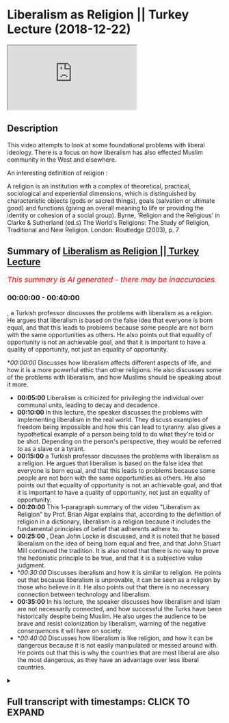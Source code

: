 # Liberalism as Religion || Turkey Lecture (2018-12-22)

<iframe loading='lazy' allow='autoplay' src='https://www.youtube.com/embed/K_5-JhJPTFY'></iframe>

## Description

This video attempts to look at some foundational problems with liberal ideology. There is a focus on how liberalism has also effected Muslim community in the West and elsewhere.

An interesting definition of religion : 

A religion is an institution with a complex of theoretical, practical, sociological and experiential 
dimensions, which is distinguished by characteristic objects (gods or sacred things), goals 
(salvation or ultimate good) and functions (giving an overall meaning to life or providing the 
identity or cohesion of a social group). 
Byrne, ‘Religion and the Religious’ in Clarke & Sutherland (ed.s) The World's Religions: The Study of Religion, Traditional and New Religion. London: Routledge (2003), p. 7

## Summary of [Liberalism as Religion || Turkey Lecture](https://www.youtube.com/watch?v=K_5-JhJPTFY)


*<span style="color:red; font-size:125%">This summary is AI generated - there may be inaccuracies</span>. [](/)*

### <a onclick="modifyYTiframeseektime('0')">00:00:00</a> - <a onclick="modifyYTiframeseektime('2400')">00:40:00</a>

, a Turkish professor discusses the problems with liberalism as a religion. He argues that liberalism is based on the false idea that everyone is born equal, and that this leads to problems because some people are not born with the same opportunities as others. He also points out that equality of opportunity is not an achievable goal, and that it is important to have a quality of opportunity, not just an equality of opportunity.

**<a onclick="modifyYTiframeseektime('0')">00:00:00</a>* Discusses how liberalism affects different aspects of life, and how it is a more powerful ethic than other religions. He also discusses some of the problems with liberalism, and how Muslims should be speaking about it more.
* **<a onclick="modifyYTiframeseektime('300')">00:05:00</a>** Liberalism is criticized for privileging the individual over communal units, leading to decay and decadence.
* **<a onclick="modifyYTiframeseektime('600')">00:10:00</a>** In this lecture, the speaker discusses the problems with implementing liberalism in the real world. They discuss examples of freedom being impossible and how this can lead to tyranny. also gives a hypothetical example of a person being told to do what they're told or be shot. Depending on the person's perspective, they would be referred to as a slave or a tyrant.
* **<a onclick="modifyYTiframeseektime('900')">00:15:00</a>**  a Turkish professor discusses the problems with liberalism as a religion. He argues that liberalism is based on the false idea that everyone is born equal, and that this leads to problems because some people are not born with the same opportunities as others. He also points out that equality of opportunity is not an achievable goal, and that it is important to have a quality of opportunity, not just an equality of opportunity.
* **<a onclick="modifyYTiframeseektime('1200')">00:20:00</a>** This 1-paragraph summary of the video "Liberalism as Religion" by Prof. Brian Algar explains that, according to the definition of religion in a dictionary, liberalism is a religion because it includes the fundamental principles of belief that adherents adhere to.
* **<a onclick="modifyYTiframeseektime('1500')">00:25:00</a>** , Dean John Locke is discussed, and it is noted that he based liberalism on the idea of being born equal and free, and that John Stuart Mill continued the tradition. It is also noted that there is no way to prove the hedonistic principle to be true, and that it is a subjective value judgment.
* **<a onclick="modifyYTiframeseektime('1800')">00:30:00</a>* Discusses iberalism and how it is similar to religion. He points out that because liberalism is unprovable, it can be seen as a religion by those who believe in it. He also points out that there is no necessary connection between technology and liberalism.
* **<a onclick="modifyYTiframeseektime('2100')">00:35:00</a>** In his lecture, the speaker discusses how liberalism and Islam are not necessarily connected, and how successful the Turks have been historically despite being Muslim. He also urges the audience to be brave and resist colonization by liberalism, warning of the negative consequences it will have on society.
* **<a onclick="modifyYTiframeseektime('2400')">00:40:00</a>* Discusses how liberalism is like religion, and how it can be dangerous because it is not easily manipulated or messed around with. He points out that this is why the countries that are most liberal are also the most dangerous, as they have an advantage over less liberal countries.

<details><summary><h2>Full transcript with timestamps: CLICK TO EXPAND</h2></summary>

<a onclick="modifyYTiframeseektime('0')">0:00:00</a> okay Sarah you're gone knocks Erica and  
<a onclick="modifyYTiframeseektime('4')">0:00:04</a> iron Fox my ass for Easter piston and  
<a onclick="modifyYTiframeseektime('8')">0:00:08</a> the piston of the facility was fighting  
<a onclick="modifyYTiframeseektime('14')">0:00:14</a> so I want to over you all here as our  
<a onclick="modifyYTiframeseektime('19')">0:00:19</a> first event of the year  
<a onclick="modifyYTiframeseektime('20')">0:00:20</a> as a newly forming student society and  
<a onclick="modifyYTiframeseektime('25')">0:00:25</a> as we all know liberalism  
<a onclick="modifyYTiframeseektime('29')">0:00:29</a> you know affects our big rifle up from  
<a onclick="modifyYTiframeseektime('32')">0:00:32</a> every point every aspect and the more  
<a onclick="modifyYTiframeseektime('35')">0:00:35</a> than just to use and family it max  
<a onclick="modifyYTiframeseektime('39')">0:00:39</a> it impacts your our life and like from  
<a onclick="modifyYTiframeseektime('45')">0:00:45</a> society to family to politics to work  
<a onclick="modifyYTiframeseektime('47')">0:00:47</a> ethics and first almost everything and  
<a onclick="modifyYTiframeseektime('51')">0:00:51</a> therefore we have our honored honorable  
<a onclick="modifyYTiframeseektime('57')">0:00:57</a> guests and conducted a talk about who  
<a onclick="modifyYTiframeseektime('60')">0:01:00</a> lives in here and to talk about how much  
<a onclick="modifyYTiframeseektime('67')">0:01:07</a> she's up a little bit info he's a  
<a onclick="modifyYTiframeseektime('70')">0:01:10</a> British debater and public speaker of  
<a onclick="modifyYTiframeseektime('73')">0:01:13</a> Egyptian descent who in caves and  
<a onclick="modifyYTiframeseektime('75')">0:01:15</a> discussions and politics on wide variety  
<a onclick="modifyYTiframeseektime('77')">0:01:17</a> of topics including religion politics  
<a onclick="modifyYTiframeseektime('80')">0:01:20</a> and society he completed a BA in  
<a onclick="modifyYTiframeseektime('83')">0:01:23</a> politics and MA in history from Queen  
<a onclick="modifyYTiframeseektime('86')">0:01:26</a> Mary University he has told and  
<a onclick="modifyYTiframeseektime('88')">0:01:28</a> instructed closest or nearby readings  
<a onclick="modifyYTiframeseektime('90')">0:01:30</a> and language in many contexts  
<a onclick="modifyYTiframeseektime('92')">0:01:32</a> he has numerous is as live in some  
<a onclick="modifyYTiframeseektime('94')">0:01:34</a> Islamic Sciences and has study in  
<a onclick="modifyYTiframeseektime('96')">0:01:36</a> multiple Islamic seminary including  
<a onclick="modifyYTiframeseektime('100')">0:01:40</a> Asian including Asia to the Institute  
<a onclick="modifyYTiframeseektime('102')">0:01:42</a> which employs a traditional for  
<a onclick="modifyYTiframeseektime('105')">0:01:45</a> attendance part of teaching the  
<a onclick="modifyYTiframeseektime('108')">0:01:48</a> sacrifices Mohammed is currently during  
<a onclick="modifyYTiframeseektime('112')">0:01:52</a> political stories research in some  
<a onclick="modifyYTiframeseektime('114')">0:01:54</a> cities across University of London so I  
<a onclick="modifyYTiframeseektime('118')">0:01:58</a> want to invite for further up to the  
<a onclick="modifyYTiframeseektime('121')">0:02:01</a> stage and on to the speech  
<a onclick="modifyYTiframeseektime('126')">0:02:06</a> so I wanna come what happens layer get  
<a onclick="modifyYTiframeseektime('130')">0:02:10</a> handle a lot of celebs will laugh on le  
<a onclick="modifyYTiframeseektime('133')">0:02:13</a> us I ve woman will air this topic of  
<a onclick="modifyYTiframeseektime('137')">0:02:17</a> liberalism is a very very important one  
<a onclick="modifyYTiframeseektime('139')">0:02:19</a> not least because liberalism is the  
<a onclick="modifyYTiframeseektime('143')">0:02:23</a> leading ethic of the Western world and  
<a onclick="modifyYTiframeseektime('146')">0:02:26</a> obviously the Western world which is the  
<a onclick="modifyYTiframeseektime('150')">0:02:30</a> Europeans and their extensions whose  
<a onclick="modifyYTiframeseektime('152')">0:02:32</a> America now are the hegemonic powers of  
<a onclick="modifyYTiframeseektime('155')">0:02:35</a> the world so to talk about liberalism is  
<a onclick="modifyYTiframeseektime('159')">0:02:39</a> to talk about a very important topic  
<a onclick="modifyYTiframeseektime('161')">0:02:41</a> which I believe in our circles as  
<a onclick="modifyYTiframeseektime('166')">0:02:46</a> Muslims is not spoken about as much as  
<a onclick="modifyYTiframeseektime('169')">0:02:49</a> it should be  
<a onclick="modifyYTiframeseektime('170')">0:02:50</a> there was a time where maybe in Islamic  
<a onclick="modifyYTiframeseektime('174')">0:02:54</a> circles we thought that the global  
<a onclick="modifyYTiframeseektime('176')">0:02:56</a> competitor to Islamic ethics was other  
<a onclick="modifyYTiframeseektime('181')">0:03:01</a> religions so we think for example of  
<a onclick="modifyYTiframeseektime('184')">0:03:04</a> Christianity we think for example of  
<a onclick="modifyYTiframeseektime('187')">0:03:07</a> potentially Hinduism and so on but  
<a onclick="modifyYTiframeseektime('191')">0:03:11</a> research suggests to us that liberalism  
<a onclick="modifyYTiframeseektime('194')">0:03:14</a> is more powerful in terms of demographic  
<a onclick="modifyYTiframeseektime('199')">0:03:19</a> effect than all of those religions and  
<a onclick="modifyYTiframeseektime('202')">0:03:22</a> could be said to be in many ways more  
<a onclick="modifyYTiframeseektime('206')">0:03:26</a> penetrating than even the Islamic ethic  
<a onclick="modifyYTiframeseektime('209')">0:03:29</a> ironically even in Muslim countries so  
<a onclick="modifyYTiframeseektime('212')">0:03:32</a> it's a very important topic to discuss  
<a onclick="modifyYTiframeseektime('215')">0:03:35</a> and I want to divide what I'm going to  
<a onclick="modifyYTiframeseektime('217')">0:03:37</a> talk about today into three different  
<a onclick="modifyYTiframeseektime('218')">0:03:38</a> subsections I don't want to spend too  
<a onclick="modifyYTiframeseektime('221')">0:03:41</a> much time here talking I want to spend a  
<a onclick="modifyYTiframeseektime('223')">0:03:43</a> little bit more time interacting so we  
<a onclick="modifyYTiframeseektime('225')">0:03:45</a> can have a question answer session we  
<a onclick="modifyYTiframeseektime('226')">0:03:46</a> have an all-star cast from London and  
<a onclick="modifyYTiframeseektime('229')">0:03:49</a> Charlotte so it's not just gonna be me  
<a onclick="modifyYTiframeseektime('230')">0:03:50</a> taking the questions it's gonna be me  
<a onclick="modifyYTiframeseektime('233')">0:03:53</a> brother zakir husain brother Hashim I'm  
<a onclick="modifyYTiframeseektime('236')">0:03:56</a> brother Mansour who you guys might be  
<a onclick="modifyYTiframeseektime('238')">0:03:58</a> familiar with all of which have their  
<a onclick="modifyYTiframeseektime('241')">0:04:01</a> kind of subject-specific specialism and  
<a onclick="modifyYTiframeseektime('243')">0:04:03</a> have engaged in numerous debates in and  
<a onclick="modifyYTiframeseektime('246')">0:04:06</a> of themselves so that's something  
<a onclick="modifyYTiframeseektime('248')">0:04:08</a> insha'Allah we can look forward to so  
<a onclick="modifyYTiframeseektime('250')">0:04:10</a> I'm gonna divide this discussion to  
<a onclick="modifyYTiframeseektime('252')">0:04:12</a> three different parts just for brevity  
<a onclick="modifyYTiframeseektime('254')">0:04:14</a> and conciseness the first thing I'm  
<a onclick="modifyYTiframeseektime('257')">0:04:17</a> going to talk about is the discussion  
<a onclick="modifyYTiframeseektime('261')">0:04:21</a> surrounding liberalism in academia the  
<a onclick="modifyYTiframeseektime('264')">0:04:24</a> discussion surrounding liberalism in  
<a onclick="modifyYTiframeseektime('266')">0:04:26</a> academia and in this we're talking about  
<a onclick="modifyYTiframeseektime('269')">0:04:29</a> we're going to be talking about some of  
<a onclick="modifyYTiframeseektime('271')">0:04:31</a> the common critiques of liberalism by  
<a onclick="modifyYTiframeseektime('275')">0:04:35</a> you know academics in the Western world  
<a onclick="modifyYTiframeseektime('278')">0:04:38</a> for example the second thing we're gonna  
<a onclick="modifyYTiframeseektime('280')">0:04:40</a> talk about are the problems with  
<a onclick="modifyYTiframeseektime('283')">0:04:43</a> liberalism even as identified by  
<a onclick="modifyYTiframeseektime('285')">0:04:45</a> liberals themselves some of the issues  
<a onclick="modifyYTiframeseektime('289')">0:04:49</a> when you put liberalism and practical  
<a onclick="modifyYTiframeseektime('291')">0:04:51</a> implementation what are some of the  
<a onclick="modifyYTiframeseektime('293')">0:04:53</a> issues with liberalism and number three  
<a onclick="modifyYTiframeseektime('296')">0:04:56</a> we're going to be talking about the but  
<a onclick="modifyYTiframeseektime('299')">0:04:59</a> it's a big word here I'm going to try  
<a onclick="modifyYTiframeseektime('301')">0:05:01</a> and simplify it when we get to it but  
<a onclick="modifyYTiframeseektime('302')">0:05:02</a> the epistemological problem of him of  
<a onclick="modifyYTiframeseektime('304')">0:05:04</a> liberalism meaning how do we get to know  
<a onclick="modifyYTiframeseektime('307')">0:05:07</a> if the liberalism is true can we prove  
<a onclick="modifyYTiframeseektime('309')">0:05:09</a> it's true and so on and I've done an  
<a onclick="modifyYTiframeseektime('311')">0:05:11</a> essay on this you can check on salamba  
<a onclick="modifyYTiframeseektime('313')">0:05:13</a> aldo UK on a publication section this  
<a onclick="modifyYTiframeseektime('315')">0:05:15</a> was what I focused on in the essay the  
<a onclick="modifyYTiframeseektime('319')">0:05:19</a> epistemological problem of liberalism so  
<a onclick="modifyYTiframeseektime('322')">0:05:22</a> these are the three things that  
<a onclick="modifyYTiframeseektime('323')">0:05:23</a> obviously will link this to Islamic  
<a onclick="modifyYTiframeseektime('324')">0:05:24</a> society and so on so just to get started  
<a onclick="modifyYTiframeseektime('327')">0:05:27</a> with this in terms of liberalism in  
<a onclick="modifyYTiframeseektime('331')">0:05:31</a> terms of the academic discussions that  
<a onclick="modifyYTiframeseektime('334')">0:05:34</a> are had by academics you could say there  
<a onclick="modifyYTiframeseektime('338')">0:05:38</a> have been many different kinds of  
<a onclick="modifyYTiframeseektime('339')">0:05:39</a> critiques levied against liberals by  
<a onclick="modifyYTiframeseektime('342')">0:05:42</a> different Western scholars for example  
<a onclick="modifyYTiframeseektime('347')">0:05:47</a> very famous is the Marxist critique of  
<a onclick="modifyYTiframeseektime('350')">0:05:50</a> economic liberalism the Marxist critique  
<a onclick="modifyYTiframeseektime('353')">0:05:53</a> of economic liberalism and liberalism  
<a onclick="modifyYTiframeseektime('356')">0:05:56</a> itself should not be seen as one  
<a onclick="modifyYTiframeseektime('357')">0:05:57</a> monolithic thing it's divided into  
<a onclick="modifyYTiframeseektime('359')">0:05:59</a> social you know some people to make  
<a onclick="modifyYTiframeseektime('362')">0:06:02</a> things simple divided into social  
<a onclick="modifyYTiframeseektime('364')">0:06:04</a> economic and political yeah so we have  
<a onclick="modifyYTiframeseektime('367')">0:06:07</a> Marxist critiques utilitarian critiques  
<a onclick="modifyYTiframeseektime('369')">0:06:09</a> I mean even Jeremy Bentham himself  
<a onclick="modifyYTiframeseektime('371')">0:06:11</a> attacked what would be then referred to  
<a onclick="modifyYTiframeseektime('374')">0:06:14</a> as liberalism but what's become quite  
<a onclick="modifyYTiframeseektime('377')">0:06:17</a> popular nowadays is something called the  
<a onclick="modifyYTiframeseektime('379')">0:06:19</a> communitarian critique of liberalism  
<a onclick="modifyYTiframeseektime('383')">0:06:23</a> communitarian now who are the  
<a onclick="modifyYTiframeseektime('384')">0:06:24</a> communitarians the communitarians are  
<a onclick="modifyYTiframeseektime('387')">0:06:27</a> basically a group of scholars like  
<a onclick="modifyYTiframeseektime('389')">0:06:29</a> Charles Taylor and Michael Sandel who  
<a onclick="modifyYTiframeseektime('393')">0:06:33</a> who say that liberalism is problematic  
<a onclick="modifyYTiframeseektime('395')">0:06:35</a> because it references the individual in  
<a onclick="modifyYTiframeseektime('399')">0:06:39</a> abstract ation in other words human  
<a onclick="modifyYTiframeseektime('402')">0:06:42</a> beings are not individualistic by  
<a onclick="modifyYTiframeseektime('405')">0:06:45</a> psychological and social necessity there  
<a onclick="modifyYTiframeseektime('408')">0:06:48</a> are more communal creatures hence the  
<a onclick="modifyYTiframeseektime('411')">0:06:51</a> name communitarian so they say that why  
<a onclick="modifyYTiframeseektime('413')">0:06:53</a> do we give they ask the question why do  
<a onclick="modifyYTiframeseektime('415')">0:06:55</a> we give primacy why do we prioritize the  
<a onclick="modifyYTiframeseektime('418')">0:06:58</a> individual over and above for instance  
<a onclick="modifyYTiframeseektime('423')">0:07:03</a> familial or communal units why is it  
<a onclick="modifyYTiframeseektime('427')">0:07:07</a> that the individual they ask yes is  
<a onclick="modifyYTiframeseektime('430')">0:07:10</a> prioritized through human rights because  
<a onclick="modifyYTiframeseektime('433')">0:07:13</a> if you look at for example view and  
<a onclick="modifyYTiframeseektime('434')">0:07:14</a> Human Rights of the 30 articles of the  
<a onclick="modifyYTiframeseektime('436')">0:07:16</a> UN Human Rights you'll find that most of  
<a onclick="modifyYTiframeseektime('439')">0:07:19</a> them if not all of them are centered  
<a onclick="modifyYTiframeseektime('441')">0:07:21</a> around individual human rights you don't  
<a onclick="modifyYTiframeseektime('444')">0:07:24</a> really find as much emphasis if any  
<a onclick="modifyYTiframeseektime('447')">0:07:27</a> emphasis at all on communal or fam  
<a onclick="modifyYTiframeseektime('450')">0:07:30</a> familial rights you don't find that so  
<a onclick="modifyYTiframeseektime('453')">0:07:33</a> the the communitarians would argue this  
<a onclick="modifyYTiframeseektime('455')">0:07:35</a> is problem this is problematic because  
<a onclick="modifyYTiframeseektime('457')">0:07:37</a> why is it that you've been given why is  
<a onclick="modifyYTiframeseektime('461')">0:07:41</a> it that you have this false  
<a onclick="modifyYTiframeseektime('462')">0:07:42</a> presupposition that we are autonomous  
<a onclick="modifyYTiframeseektime('466')">0:07:46</a> and independent when in fact the truth  
<a onclick="modifyYTiframeseektime('468')">0:07:48</a> is were not autonomous and we're totally  
<a onclick="modifyYTiframeseektime('471')">0:07:51</a> interdependent we are dependent  
<a onclick="modifyYTiframeseektime('473')">0:07:53</a> therefore and so this is the the  
<a onclick="modifyYTiframeseektime('477')">0:07:57</a> argument and say that as a result of  
<a onclick="modifyYTiframeseektime('478')">0:07:58</a> that this causes bald decadence and  
<a onclick="modifyYTiframeseektime('480')">0:08:00</a> decay because when you prioritize the  
<a onclick="modifyYTiframeseektime('485')">0:08:05</a> individual over and above the family  
<a onclick="modifyYTiframeseektime('487')">0:08:07</a> units and the communal units then what  
<a onclick="modifyYTiframeseektime('489')">0:08:09</a> you have is you have the individuals  
<a onclick="modifyYTiframeseektime('493')">0:08:13</a> atomized this is the word they use  
<a onclick="modifyYTiframeseektime('495')">0:08:15</a> atomized in society almost as if to say  
<a onclick="modifyYTiframeseektime('498')">0:08:18</a> that there is no common linkage between  
<a onclick="modifyYTiframeseektime('500')">0:08:20</a> those individuals now live the  
<a onclick="modifyYTiframeseektime('503')">0:08:23</a> individual individual ists the Liberals  
<a onclick="modifyYTiframeseektime('505')">0:08:25</a> they come back and they say but this is  
<a onclick="modifyYTiframeseektime('507')">0:08:27</a> not necessarily the case you can still  
<a onclick="modifyYTiframeseektime('509')">0:08:29</a> give preference to the individual whilst  
<a onclick="modifyYTiframeseektime('512')">0:08:32</a> at the same time you know considering  
<a onclick="modifyYTiframeseektime('515')">0:08:35</a> communal linkages etc but the case  
<a onclick="modifyYTiframeseektime('519')">0:08:39</a> stands for the communitarian  
<a onclick="modifyYTiframeseektime('521')">0:08:41</a> they say look look at society they look  
<a onclick="modifyYTiframeseektime('524')">0:08:44</a> at sociological statistics say  
<a onclick="modifyYTiframeseektime('527')">0:08:47</a> for instance the amount of people the  
<a onclick="modifyYTiframeseektime('529')">0:08:49</a> amount of rape that's going on the  
<a onclick="modifyYTiframeseektime('530')">0:08:50</a> amount of murder that's going on the  
<a onclick="modifyYTiframeseektime('531')">0:08:51</a> amount of XY is that all of those say  
<a onclick="modifyYTiframeseektime('533')">0:08:53</a> the destruction of the family unit and  
<a onclick="modifyYTiframeseektime('535')">0:08:55</a> so on you know and they look at these  
<a onclick="modifyYTiframeseektime('537')">0:08:57</a> indicators as indicative of the  
<a onclick="modifyYTiframeseektime('540')">0:09:00</a> individualistic effect if you like this  
<a onclick="modifyYTiframeseektime('543')">0:09:03</a> is the problem of liberalism they would  
<a onclick="modifyYTiframeseektime('544')">0:09:04</a> say and there's there's an additional  
<a onclick="modifyYTiframeseektime('547')">0:09:07</a> interesting criticism which is that I  
<a onclick="modifyYTiframeseektime('552')">0:09:12</a> think this was made by Michael Sandel  
<a onclick="modifyYTiframeseektime('554')">0:09:14</a> where he said that look liberalism  
<a onclick="modifyYTiframeseektime('557')">0:09:17</a> claims to be neutral it claims to be  
<a onclick="modifyYTiframeseektime('560')">0:09:20</a> neutral so in other words by nature it  
<a onclick="modifyYTiframeseektime('563')">0:09:23</a> doesn't try to favor any of any  
<a onclick="modifyYTiframeseektime('566')">0:09:26</a> particular religious or moral ethic it  
<a onclick="modifyYTiframeseektime('568')">0:09:28</a> doesn't do that but by given individuals  
<a onclick="modifyYTiframeseektime('571')">0:09:31</a> rights and defining what those rights  
<a onclick="modifyYTiframeseektime('574')">0:09:34</a> are you've introduced an ethic here  
<a onclick="modifyYTiframeseektime('577')">0:09:37</a> which is biased by definition so you  
<a onclick="modifyYTiframeseektime('580')">0:09:40</a> can't maintain a neutral thesis and at  
<a onclick="modifyYTiframeseektime('583')">0:09:43</a> the same time say well individuals  
<a onclick="modifyYTiframeseektime('586')">0:09:46</a> should be given preference because this  
<a onclick="modifyYTiframeseektime('587')">0:09:47</a> would be a contradiction and this is a  
<a onclick="modifyYTiframeseektime('589')">0:09:49</a> very good argument it's a very strong  
<a onclick="modifyYTiframeseektime('591')">0:09:51</a> argument because how could it be the  
<a onclick="modifyYTiframeseektime('593')">0:09:53</a> case that liberalism is on one hand  
<a onclick="modifyYTiframeseektime('597')">0:09:57</a> neutral objective meaning it's looking  
<a onclick="modifyYTiframeseektime('601')">0:10:01</a> at all things equally to use libertarian  
<a onclick="modifyYTiframeseektime('605')">0:10:05</a> jargon but at the same time it's giving  
<a onclick="modifyYTiframeseektime('609')">0:10:09</a> more preference to individual rights  
<a onclick="modifyYTiframeseektime('611')">0:10:11</a> over and above familial and communal  
<a onclick="modifyYTiframeseektime('612')">0:10:12</a> rights this is not a neutral objective  
<a onclick="modifyYTiframeseektime('615')">0:10:15</a> stance and so someone like Michael  
<a onclick="modifyYTiframeseektime('617')">0:10:17</a> Sandel will say there should be a  
<a onclick="modifyYTiframeseektime('621')">0:10:21</a> process of arbitration whereby all of  
<a onclick="modifyYTiframeseektime('625')">0:10:25</a> the ideas even if they are moral ideas  
<a onclick="modifyYTiframeseektime('627')">0:10:27</a> or if they're religious ideas are put on  
<a onclick="modifyYTiframeseektime('630')">0:10:30</a> the table and there is a democratization  
<a onclick="modifyYTiframeseektime('632')">0:10:32</a> of ideas in this sense and then a  
<a onclick="modifyYTiframeseektime('635')">0:10:35</a> process of arbitration where we choose  
<a onclick="modifyYTiframeseektime('638')">0:10:38</a> which ones we think are the right ones  
<a onclick="modifyYTiframeseektime('641')">0:10:41</a> or the correct ones and so on because  
<a onclick="modifyYTiframeseektime('642')">0:10:42</a> the neutral thesis cannot be maintained  
<a onclick="modifyYTiframeseektime('645')">0:10:45</a> so if the mutual caesars cannot be  
<a onclick="modifyYTiframeseektime('647')">0:10:47</a> maintained you might as well put  
<a onclick="modifyYTiframeseektime('649')">0:10:49</a> everything on the table and let people  
<a onclick="modifyYTiframeseektime('651')">0:10:51</a> decide and this is a very strong  
<a onclick="modifyYTiframeseektime('654')">0:10:54</a> argument but of course this is where you  
<a onclick="modifyYTiframeseektime('656')">0:10:56</a> find tensions between secularism lip  
<a onclick="modifyYTiframeseektime('659')">0:10:59</a> and democracy because we always think  
<a onclick="modifyYTiframeseektime('663')">0:11:03</a> that liberal democracies liberalism and  
<a onclick="modifyYTiframeseektime('667')">0:11:07</a> democracy work hand-in-hand like a hand  
<a onclick="modifyYTiframeseektime('669')">0:11:09</a> in a glove but there are tensions  
<a onclick="modifyYTiframeseektime('671')">0:11:11</a> between liberalism and democracy and  
<a onclick="modifyYTiframeseektime('674')">0:11:14</a> secularism and this is one of them you  
<a onclick="modifyYTiframeseektime('676')">0:11:16</a> can have in liberal democracies as  
<a onclick="modifyYTiframeseektime('678')">0:11:18</a> possible and you can have Democratic  
<a onclick="modifyYTiframeseektime('679')">0:11:19</a> tyrannies that's also possible so it's  
<a onclick="modifyYTiframeseektime('682')">0:11:22</a> not necessarily the case that just  
<a onclick="modifyYTiframeseektime('684')">0:11:24</a> because you have liberalism that you  
<a onclick="modifyYTiframeseektime('686')">0:11:26</a> should have democracy and secularism as  
<a onclick="modifyYTiframeseektime('688')">0:11:28</a> always following suit like a shadow of  
<a onclick="modifyYTiframeseektime('689')">0:11:29</a> the intellectual ideology no it doesn't  
<a onclick="modifyYTiframeseektime('692')">0:11:32</a> work like that and so therefore we see  
<a onclick="modifyYTiframeseektime('696')">0:11:36</a> here some tensions because secularism is  
<a onclick="modifyYTiframeseektime('701')">0:11:41</a> the you're divorcing the state and  
<a onclick="modifyYTiframeseektime('704')">0:11:44</a> religion and the church but according to  
<a onclick="modifyYTiframeseektime('707')">0:11:47</a> these kinds of communitarian theses you  
<a onclick="modifyYTiframeseektime('710')">0:11:50</a> shouldn't divorce them because by  
<a onclick="modifyYTiframeseektime('712')">0:11:52</a> divorcing them  
<a onclick="modifyYTiframeseektime('713')">0:11:53</a> you're not giving that human being in  
<a onclick="modifyYTiframeseektime('716')">0:11:56</a> society an ability to express their  
<a onclick="modifyYTiframeseektime('720')">0:12:00</a> identity in the most democratic or  
<a onclick="modifyYTiframeseektime('722')">0:12:02</a> liberal way possible you can't tell  
<a onclick="modifyYTiframeseektime('724')">0:12:04</a> someone look be yourself do whatever you  
<a onclick="modifyYTiframeseektime('726')">0:12:06</a> want to do and then they tell you look  
<a onclick="modifyYTiframeseektime('728')">0:12:08</a> I'm a Muslim I'm a Christian I'm a Jew  
<a onclick="modifyYTiframeseektime('730')">0:12:10</a> and so on and you say but hold on all of  
<a onclick="modifyYTiframeseektime('732')">0:12:12</a> that stuff we don't want to hear about  
<a onclick="modifyYTiframeseektime('733')">0:12:13</a> it but that's that is what defines the  
<a onclick="modifyYTiframeseektime('735')">0:12:15</a> individual so communitarian would say  
<a onclick="modifyYTiframeseektime('737')">0:12:17</a> this is a contradiction you can't tell  
<a onclick="modifyYTiframeseektime('740')">0:12:20</a> me to express myself but then when I  
<a onclick="modifyYTiframeseektime('742')">0:12:22</a> come to do so through religious  
<a onclick="modifyYTiframeseektime('744')">0:12:24</a> terminologies for example or phraseology  
<a onclick="modifyYTiframeseektime('746')">0:12:26</a> you tell me to be quiet  
<a onclick="modifyYTiframeseektime('748')">0:12:28</a> and this is why secularism is  
<a onclick="modifyYTiframeseektime('751')">0:12:31</a> problematic from a liberal perspective  
<a onclick="modifyYTiframeseektime('753')">0:12:33</a> and that's never thought about we always  
<a onclick="modifyYTiframeseektime('756')">0:12:36</a> saw a wise secular and secularism  
<a onclick="modifyYTiframeseektime('757')">0:12:37</a> problematic then we go into religious  
<a onclick="modifyYTiframeseektime('759')">0:12:39</a> jargon oh because it goes against God's  
<a onclick="modifyYTiframeseektime('761')">0:12:41</a> law and whatnot we don't even need to go  
<a onclick="modifyYTiframeseektime('762')">0:12:42</a> there we can we can show you how  
<a onclick="modifyYTiframeseektime('765')">0:12:45</a> secularism is problematic from a liberal  
<a onclick="modifyYTiframeseektime('768')">0:12:48</a> perspective when was the last time you  
<a onclick="modifyYTiframeseektime('770')">0:12:50</a> heard that ever being said by someone  
<a onclick="modifyYTiframeseektime('771')">0:12:51</a> right or liberalism is problematic from  
<a onclick="modifyYTiframeseektime('774')">0:12:54</a> a democratic perspective and so on these  
<a onclick="modifyYTiframeseektime('778')">0:12:58</a> tensions exist so with this I'm going to  
<a onclick="modifyYTiframeseektime('782')">0:13:02</a> move on swiftly to the next part of this  
<a onclick="modifyYTiframeseektime('786')">0:13:06</a> discussion which i think is an easy way  
<a onclick="modifyYTiframeseektime('788')">0:13:08</a> to segue now because we talked about  
<a onclick="modifyYTiframeseektime('790')">0:13:10</a> what are the problems in implementing  
<a onclick="modifyYTiframeseektime('794')">0:13:14</a> with liberalism and I've already kind of  
<a onclick="modifyYTiframeseektime('797')">0:13:17</a> touched upon this is that you have these  
<a onclick="modifyYTiframeseektime('800')">0:13:20</a> superfluous notions these abstracted  
<a onclick="modifyYTiframeseektime('803')">0:13:23</a> notions that only makes sense in the  
<a onclick="modifyYTiframeseektime('806')">0:13:26</a> theoretical world and one once you put  
<a onclick="modifyYTiframeseektime('808')">0:13:28</a> them in the real world they don't really  
<a onclick="modifyYTiframeseektime('810')">0:13:30</a> mean much I'll give you a couple of  
<a onclick="modifyYTiframeseektime('811')">0:13:31</a> examples one of them is freedom  
<a onclick="modifyYTiframeseektime('815')">0:13:35</a> obviously a liberal believes in freedom  
<a onclick="modifyYTiframeseektime('817')">0:13:37</a> yes so what is liberalism say look is  
<a onclick="modifyYTiframeseektime('819')">0:13:39</a> freedom to do whatever I want to do if  
<a onclick="modifyYTiframeseektime('821')">0:13:41</a> you go on the dictionary the Oxford  
<a onclick="modifyYTiframeseektime('823')">0:13:43</a> Dictionary say go define freedom the  
<a onclick="modifyYTiframeseektime('826')">0:13:46</a> ability to do whatever you want to do  
<a onclick="modifyYTiframeseektime('828')">0:13:48</a> the ability to do whatever you want to  
<a onclick="modifyYTiframeseektime('831')">0:13:51</a> do  
<a onclick="modifyYTiframeseektime('831')">0:13:51</a> that's impossible for any human being  
<a onclick="modifyYTiframeseektime('834')">0:13:54</a> it's a utopian concept that has no  
<a onclick="modifyYTiframeseektime('838')">0:13:58</a> bearing on the real world how can you do  
<a onclick="modifyYTiframeseektime('840')">0:14:00</a> ever you want to do you're always going  
<a onclick="modifyYTiframeseektime('842')">0:14:02</a> to be curtailed by some kind of  
<a onclick="modifyYTiframeseektime('844')">0:14:04</a> environment or otherwise extraneous  
<a onclick="modifyYTiframeseektime('846')">0:14:06</a> variable yes if you go to the whatever  
<a onclick="modifyYTiframeseektime('850')">0:14:10</a> example you want to give them and  
<a onclick="modifyYTiframeseektime('852')">0:14:12</a> everything you're cut you can't do ever  
<a onclick="modifyYTiframeseektime('853')">0:14:13</a> you want to do simple as that okay you  
<a onclick="modifyYTiframeseektime('856')">0:14:16</a> cannot do whatever you want to do that's  
<a onclick="modifyYTiframeseektime('858')">0:14:18</a> a false notion so some define it like  
<a onclick="modifyYTiframeseektime('862')">0:14:22</a> Nozick and others like some liberal  
<a onclick="modifyYTiframeseektime('864')">0:14:24</a> thinkers as freedom from coercion so no  
<a onclick="modifyYTiframeseektime('869')">0:14:29</a> one is stopping you to do certain things  
<a onclick="modifyYTiframeseektime('872')">0:14:32</a> yes  
<a onclick="modifyYTiframeseektime('873')">0:14:33</a> and obviously this links to ideas of  
<a onclick="modifyYTiframeseektime('875')">0:14:35</a> tyranny and obviously all those things  
<a onclick="modifyYTiframeseektime('877')">0:14:37</a> let me give you a full experiment to  
<a onclick="modifyYTiframeseektime('880')">0:14:40</a> show you the problematic nature of this  
<a onclick="modifyYTiframeseektime('882')">0:14:42</a> kind of conception let me give you two  
<a onclick="modifyYTiframeseektime('885')">0:14:45</a> case studies you have case study one  
<a onclick="modifyYTiframeseektime('887')">0:14:47</a> somebody is there and you say listen  
<a onclick="modifyYTiframeseektime('893')">0:14:53</a> you're gonna do what I want or I'm gonna  
<a onclick="modifyYTiframeseektime('897')">0:14:57</a> shoot you I'm gonna kill you yes  
<a onclick="modifyYTiframeseektime('899')">0:14:59</a> what would you refer to that person as a  
<a onclick="modifyYTiframeseektime('901')">0:15:01</a> slave yes because they do what they want  
<a onclick="modifyYTiframeseektime('904')">0:15:04</a> this is this is exactly how you make a  
<a onclick="modifyYTiframeseektime('907')">0:15:07</a> slave a slave right if he doesn't do  
<a onclick="modifyYTiframeseektime('910')">0:15:10</a> what you want he's there consequences  
<a onclick="modifyYTiframeseektime('911')">0:15:11</a> death for example okay so it's that  
<a onclick="modifyYTiframeseektime('916')">0:15:16</a> person coerced yes because you're you're  
<a onclick="modifyYTiframeseektime('920')">0:15:20</a> telling them do this or else this you're  
<a onclick="modifyYTiframeseektime('922')">0:15:22</a> blackmailing them yes what if I say  
<a onclick="modifyYTiframeseektime('925')">0:15:25</a> you live in a very impoverished country  
<a onclick="modifyYTiframeseektime('928')">0:15:28</a> and you have someone who's totally  
<a onclick="modifyYTiframeseektime('930')">0:15:30</a> disenfranchised and the only option they  
<a onclick="modifyYTiframeseektime('934')">0:15:34</a> have is to work that's the only option  
<a onclick="modifyYTiframeseektime('937')">0:15:37</a> otherwise they're gonna die you know the  
<a onclick="modifyYTiframeseektime('940')">0:15:40</a> only option they have is to work  
<a onclick="modifyYTiframeseektime('942')">0:15:42</a> otherwise you got a transnational  
<a onclick="modifyYTiframeseektime('943')">0:15:43</a> company comes in and says do do this  
<a onclick="modifyYTiframeseektime('947')">0:15:47</a> make this jumper you're gonna work 12  
<a onclick="modifyYTiframeseektime('950')">0:15:50</a> hours 18 hours if not we're gonna fire  
<a onclick="modifyYTiframeseektime('952')">0:15:52</a> you yeah you're finished so what's  
<a onclick="modifyYTiframeseektime('956')">0:15:56</a> really the difference there's a lack of  
<a onclick="modifyYTiframeseektime('958')">0:15:58</a> options on both of those in both of  
<a onclick="modifyYTiframeseektime('961')">0:16:01</a> those examples you could argue well the  
<a onclick="modifyYTiframeseektime('963')">0:16:03</a> second person has some degree of  
<a onclick="modifyYTiframeseektime('964')">0:16:04</a> autonomy here but what what is that  
<a onclick="modifyYTiframeseektime('966')">0:16:06</a> degree of all time you know in both  
<a onclick="modifyYTiframeseektime('968')">0:16:08</a> cases the person doesn't do what you  
<a onclick="modifyYTiframeseektime('970')">0:16:10</a> want to do they're gonna die so the  
<a onclick="modifyYTiframeseektime('972')">0:16:12</a> economic conditions led one person yes  
<a onclick="modifyYTiframeseektime('976')">0:16:16</a> to be forced or coerced in effect into a  
<a onclick="modifyYTiframeseektime('980')">0:16:20</a> certain reality we're in in the first  
<a onclick="modifyYTiframeseektime('983')">0:16:23</a> example obviously the the violent  
<a onclick="modifyYTiframeseektime('987')">0:16:27</a> ramifications led them to do what they  
<a onclick="modifyYTiframeseektime('989')">0:16:29</a> want to do so what is freedom then we  
<a onclick="modifyYTiframeseektime('991')">0:16:31</a> really have to reassess if you ask a  
<a onclick="modifyYTiframeseektime('993')">0:16:33</a> liberal what is freedom they won't give  
<a onclick="modifyYTiframeseektime('995')">0:16:35</a> you a comprehensive answer what is the  
<a onclick="modifyYTiframeseektime('996')">0:16:36</a> freedom you're fighting for what is the  
<a onclick="modifyYTiframeseektime('999')">0:16:39</a> freedom you're dying for they won't give  
<a onclick="modifyYTiframeseektime('1000')">0:16:40</a> you a comprehensive answer they can't  
<a onclick="modifyYTiframeseektime('1003')">0:16:43</a> give you a comprehensive answer because  
<a onclick="modifyYTiframeseektime('1004')">0:16:44</a> as soon as you put this idea of freedom  
<a onclick="modifyYTiframeseektime('1007')">0:16:47</a> into the real world although all of  
<a onclick="modifyYTiframeseektime('1009')">0:16:49</a> those questions come into play we're not  
<a onclick="modifyYTiframeseektime('1011')">0:16:51</a> free simple as that  
<a onclick="modifyYTiframeseektime('1012')">0:16:52</a> like Rousseau said man is born free but  
<a onclick="modifyYTiframeseektime('1014')">0:16:54</a> everywhere in Chains there is no exact  
<a onclick="modifyYTiframeseektime('1017')">0:16:57</a> freedom here there is only some freedoms  
<a onclick="modifyYTiframeseektime('1021')">0:17:01</a> and that's all there will ever be right  
<a onclick="modifyYTiframeseektime('1025')">0:17:05</a> another problematic notion is equality  
<a onclick="modifyYTiframeseektime('1028')">0:17:08</a> say we were born free we are born equal  
<a onclick="modifyYTiframeseektime('1033')">0:17:13</a> what you mean were born equal seriously  
<a onclick="modifyYTiframeseektime('1036')">0:17:16</a> this is it's problematic on every level  
<a onclick="modifyYTiframeseektime('1040')">0:17:20</a> we're definitely not born equal 100% not  
<a onclick="modifyYTiframeseektime('1044')">0:17:24</a> born equal by every psychological and  
<a onclick="modifyYTiframeseektime('1046')">0:17:26</a> scientific standard that's the one thing  
<a onclick="modifyYTiframeseektime('1048')">0:17:28</a> we can guarantee that we're not born  
<a onclick="modifyYTiframeseektime('1050')">0:17:30</a> equal anything else you can guarantee  
<a onclick="modifyYTiframeseektime('1051')">0:17:31</a> but we're not born equal unless you have  
<a onclick="modifyYTiframeseektime('1054')">0:17:34</a> twins that's maybe one case study where  
<a onclick="modifyYTiframeseektime('1057')">0:17:37</a> okay there's some son  
<a onclick="modifyYTiframeseektime('1059')">0:17:39</a> to be said about that but in most cases  
<a onclick="modifyYTiframeseektime('1061')">0:17:41</a> were born completely unequal  
<a onclick="modifyYTiframeseektime('1064')">0:17:44</a> psychologically physiologically  
<a onclick="modifyYTiframeseektime('1066')">0:17:46</a> biologically emotionally totally unequal  
<a onclick="modifyYTiframeseektime('1069')">0:17:49</a> we live in different parts of the world  
<a onclick="modifyYTiframeseektime('1071')">0:17:51</a> come from different families with  
<a onclick="modifyYTiframeseektime('1074')">0:17:54</a> different economic provisions some are  
<a onclick="modifyYTiframeseektime('1077')">0:17:57</a> born with diseases some others are not  
<a onclick="modifyYTiframeseektime('1079')">0:17:59</a> born with diseases some are born like  
<a onclick="modifyYTiframeseektime('1081')">0:18:01</a> this and some are even John Locke  
<a onclick="modifyYTiframeseektime('1083')">0:18:03</a> admitted this himself and his true  
<a onclick="modifyYTiframeseektime('1085')">0:18:05</a> treatises of government that he wrote  
<a onclick="modifyYTiframeseektime('1088')">0:18:08</a> one of the first books to kind of talk  
<a onclick="modifyYTiframeseektime('1091')">0:18:11</a> about the liberal position so what do we  
<a onclick="modifyYTiframeseektime('1094')">0:18:14</a> actually mean we were born equal  
<a onclick="modifyYTiframeseektime('1095')">0:18:15</a> it's just what do we mean by that how  
<a onclick="modifyYTiframeseektime('1099')">0:18:19</a> are we born equal so they've realized  
<a onclick="modifyYTiframeseektime('1101')">0:18:21</a> the problem with this it's a problematic  
<a onclick="modifyYTiframeseektime('1103')">0:18:23</a> notion what do we mean by equality so  
<a onclick="modifyYTiframeseektime('1107')">0:18:27</a> they've had to refine it and say look  
<a onclick="modifyYTiframeseektime('1108')">0:18:28</a> there's a difference between equality of  
<a onclick="modifyYTiframeseektime('1110')">0:18:30</a> opportunity and equality of outcome yes  
<a onclick="modifyYTiframeseektime('1114')">0:18:34</a> and what we're trying to do is secure an  
<a onclick="modifyYTiframeseektime('1117')">0:18:37</a> equality of opportunity not an equality  
<a onclick="modifyYTiframeseektime('1120')">0:18:40</a> of outcome or some would say yes we want  
<a onclick="modifyYTiframeseektime('1123')">0:18:43</a> equality of opportunity and equality of  
<a onclick="modifyYTiframeseektime('1125')">0:18:45</a> outcome but that's the discussion  
<a onclick="modifyYTiframeseektime('1127')">0:18:47</a> amongst themselves what equality of  
<a onclick="modifyYTiframeseektime('1129')">0:18:49</a> opportunity is in and of itself  
<a onclick="modifyYTiframeseektime('1130')">0:18:50</a> impossible what do you mean by equality  
<a onclick="modifyYTiframeseektime('1133')">0:18:53</a> of opportunity what do you really mean  
<a onclick="modifyYTiframeseektime('1136')">0:18:56</a> by the way do we all have the same  
<a onclick="modifyYTiframeseektime('1138')">0:18:58</a> should we all have the same  
<a onclick="modifyYTiframeseektime('1140')">0:19:00</a> opportunities because when you start  
<a onclick="modifyYTiframeseektime('1142')">0:19:02</a> bringing in the exception then you're  
<a onclick="modifyYTiframeseektime('1146')">0:19:06</a> gonna see too many exceptions as a  
<a onclick="modifyYTiframeseektime('1147')">0:19:07</a> disabled person they don't have the same  
<a onclick="modifyYTiframeseektime('1150')">0:19:10</a> opportunities as the rest of us should  
<a onclick="modifyYTiframeseektime('1151')">0:19:11</a> they have I mean when I came into this  
<a onclick="modifyYTiframeseektime('1153')">0:19:13</a> university I'm sure you have like a  
<a onclick="modifyYTiframeseektime('1155')">0:19:15</a> ramps and and and and and lifts and  
<a onclick="modifyYTiframeseektime('1158')">0:19:18</a> whatever for disabled people that are  
<a onclick="modifyYTiframeseektime('1159')">0:19:19</a> not the same for people that have  
<a onclick="modifyYTiframeseektime('1162')">0:19:22</a> functioning fully functional abilities  
<a onclick="modifyYTiframeseektime('1166')">0:19:26</a> that's not equality of opportunity  
<a onclick="modifyYTiframeseektime('1169')">0:19:29</a> should we have blind people driving  
<a onclick="modifyYTiframeseektime('1171')">0:19:31</a> buses that's not that's not equality of  
<a onclick="modifyYTiframeseektime('1174')">0:19:34</a> opportunity so uh we should have a  
<a onclick="modifyYTiframeseektime('1175')">0:19:35</a> quality of opportunity there for blind  
<a onclick="modifyYTiframeseektime('1178')">0:19:38</a> people should drive buses knows we have  
<a onclick="modifyYTiframeseektime('1182')">0:19:42</a> come  
<a onclick="modifyYTiframeseektime('1183')">0:19:43</a> there are so many examples of where it  
<a onclick="modifyYTiframeseektime('1186')">0:19:46</a> makes sense for there not to be an  
<a onclick="modifyYTiframeseektime('1187')">0:19:47</a> equality of opportunity so then we start  
<a onclick="modifyYTiframeseektime('1190')">0:19:50</a> questioning the whole preset yes we  
<a onclick="modifyYTiframeseektime('1194')">0:19:54</a> start questioning the whole precept to  
<a onclick="modifyYTiframeseektime('1195')">0:19:55</a> what extent should we have equality  
<a onclick="modifyYTiframeseektime('1197')">0:19:57</a> opportunity and usually a generally  
<a onclick="modifyYTiframeseektime('1201')">0:20:01</a> accepted rule or maxim is where we don't  
<a onclick="modifyYTiframeseektime('1204')">0:20:04</a> define the exception by the rule so  
<a onclick="modifyYTiframeseektime('1206')">0:20:06</a> you're not going to accept the rule by  
<a onclick="modifyYTiframeseektime('1207')">0:20:07</a> the exception when you have so many  
<a onclick="modifyYTiframeseektime('1209')">0:20:09</a> exceptions like this in society then the  
<a onclick="modifyYTiframeseektime('1212')">0:20:12</a> rule becomes undefined now it's  
<a onclick="modifyYTiframeseektime('1215')">0:20:15</a> problematic and that's why they talk  
<a onclick="modifyYTiframeseektime('1217')">0:20:17</a> about this amongst themselves how can we  
<a onclick="modifyYTiframeseektime('1218')">0:20:18</a> maintain an egalitarian Equal  
<a onclick="modifyYTiframeseektime('1222')">0:20:22</a> Opportunity premise when we're doing all  
<a onclick="modifyYTiframeseektime('1224')">0:20:24</a> of these things yes not everyone can  
<a onclick="modifyYTiframeseektime('1228')">0:20:28</a> vote children can't vote and so on  
<a onclick="modifyYTiframeseektime('1230')">0:20:30</a> there's so many examples why they have  
<a onclick="modifyYTiframeseektime('1232')">0:20:32</a> reasons for it but that's the that's  
<a onclick="modifyYTiframeseektime('1234')">0:20:34</a> that's the whole point if you have  
<a onclick="modifyYTiframeseektime('1235')">0:20:35</a> reasons for it's not equality of  
<a onclick="modifyYTiframeseektime('1236')">0:20:36</a> opportunity  
<a onclick="modifyYTiframeseektime('1237')">0:20:37</a> so these are some implementable things  
<a onclick="modifyYTiframeseektime('1241')">0:20:41</a> which are frankly contradictory when put  
<a onclick="modifyYTiframeseektime('1244')">0:20:44</a> into implementation and shows you the  
<a onclick="modifyYTiframeseektime('1249')">0:20:49</a> feeble nature of liberalism  
<a onclick="modifyYTiframeseektime('1251')">0:20:51</a> especially when putting contre  
<a onclick="modifyYTiframeseektime('1254')">0:20:54</a> distinction with other ideologies like  
<a onclick="modifyYTiframeseektime('1257')">0:20:57</a> democracy and secularism is feeble  
<a onclick="modifyYTiframeseektime('1260')">0:21:00</a> natures what are you actually trying to  
<a onclick="modifyYTiframeseektime('1262')">0:21:02</a> say all of your all of your precepts  
<a onclick="modifyYTiframeseektime('1266')">0:21:06</a> when put into implementation they change  
<a onclick="modifyYTiframeseektime('1269')">0:21:09</a> completely but usually when I have a  
<a onclick="modifyYTiframeseektime('1273')">0:21:13</a> discussion about liberalism I don't  
<a onclick="modifyYTiframeseektime('1274')">0:21:14</a> mention all of those points I mentioned  
<a onclick="modifyYTiframeseektime('1276')">0:21:16</a> my main argument with liberalism is not  
<a onclick="modifyYTiframeseektime('1278')">0:21:18</a> the communitarian argument the  
<a onclick="modifyYTiframeseektime('1281')">0:21:21</a> ontological argument the sociological  
<a onclick="modifyYTiframeseektime('1283')">0:21:23</a> it's not any of those things I've just  
<a onclick="modifyYTiframeseektime('1284')">0:21:24</a> mentioned these are good arguments yes  
<a onclick="modifyYTiframeseektime('1287')">0:21:27</a> you can use them but the argument I use  
<a onclick="modifyYTiframeseektime('1289')">0:21:29</a> is what you call the epistemological  
<a onclick="modifyYTiframeseektime('1290')">0:21:30</a> argument and this is a very important  
<a onclick="modifyYTiframeseektime('1295')">0:21:35</a> argument and that's why I explained it  
<a onclick="modifyYTiframeseektime('1296')">0:21:36</a> to you ok what I'm saying is why should  
<a onclick="modifyYTiframeseektime('1301')">0:21:41</a> we believe in liberalism now someone  
<a onclick="modifyYTiframeseektime('1309')">0:21:49</a> will say because it gives people all of  
<a onclick="modifyYTiframeseektime('1310')">0:21:50</a> those things we just said freedom of  
<a onclick="modifyYTiframeseektime('1312')">0:21:52</a> opportunity freedom of expression and  
<a onclick="modifyYTiframeseektime('1313')">0:21:53</a> all those things someone other people  
<a onclick="modifyYTiframeseektime('1315')">0:21:55</a> say what are the alternatives  
<a onclick="modifyYTiframeseektime('1317')">0:21:57</a> all of the other alternatives you know  
<a onclick="modifyYTiframeseektime('1318')">0:21:58</a> liberalism stops bloodshed it stops  
<a onclick="modifyYTiframeseektime('1320')">0:22:00</a> people from killing each other allows  
<a onclick="modifyYTiframeseektime('1322')">0:22:02</a> cohesion and harmony Allah no problem I  
<a onclick="modifyYTiframeseektime('1324')">0:22:04</a> agree and we are we are for all of those  
<a onclick="modifyYTiframeseektime('1327')">0:22:07</a> things and by the way there is an  
<a onclick="modifyYTiframeseektime('1329')">0:22:09</a> intersection ality like an if you had a  
<a onclick="modifyYTiframeseektime('1331')">0:22:11</a> Venn diagram or for example from an  
<a onclick="modifyYTiframeseektime('1333')">0:22:13</a> Islamic perspective all the things we  
<a onclick="modifyYTiframeseektime('1335')">0:22:15</a> believe in and all the things that are  
<a onclick="modifyYTiframeseektime('1336')">0:22:16</a> are in liberal theory there is a you  
<a onclick="modifyYTiframeseektime('1340')">0:22:20</a> know a flesh that joins if you like the  
<a onclick="modifyYTiframeseektime('1343')">0:22:23</a> two kinds of ethics it's not like  
<a onclick="modifyYTiframeseektime('1345')">0:22:25</a> everything we believe in is completely  
<a onclick="modifyYTiframeseektime('1348')">0:22:28</a> in opposition to liberalism there's a  
<a onclick="modifyYTiframeseektime('1351')">0:22:31</a> lot of things we agree with them  
<a onclick="modifyYTiframeseektime('1352')">0:22:32</a> anti-corruption transparency in  
<a onclick="modifyYTiframeseektime('1354')">0:22:34</a> government transparency generally  
<a onclick="modifyYTiframeseektime('1355')">0:22:35</a> speaking you know tolerance for other  
<a onclick="modifyYTiframeseektime('1358')">0:22:38</a> people of other religions and so on I  
<a onclick="modifyYTiframeseektime('1360')">0:22:40</a> mean we agree with all of those things  
<a onclick="modifyYTiframeseektime('1361')">0:22:41</a> in the Quran like Rahab Dean you know  
<a onclick="modifyYTiframeseektime('1363')">0:22:43</a> there is no compulsion in religion we  
<a onclick="modifyYTiframeseektime('1365')">0:22:45</a> are not against those principles you  
<a onclick="modifyYTiframeseektime('1367')">0:22:47</a> know but what we're saying is that why  
<a onclick="modifyYTiframeseektime('1369')">0:22:49</a> should we take this ideology on  
<a onclick="modifyYTiframeseektime('1371')">0:22:51</a> wholesale as if it is the truth because  
<a onclick="modifyYTiframeseektime('1375')">0:22:55</a> that's the way it's being marketed to us  
<a onclick="modifyYTiframeseektime('1378')">0:22:58</a> now someone will say look I mean this is  
<a onclick="modifyYTiframeseektime('1380')">0:23:00</a> a sentiment that's kind of widespread in  
<a onclick="modifyYTiframeseektime('1384')">0:23:04</a> Western circles and even now Eastern  
<a onclick="modifyYTiframeseektime('1387')">0:23:07</a> circles as well that they try and keep  
<a onclick="modifyYTiframeseektime('1389')">0:23:09</a> away from religion so look I don't want  
<a onclick="modifyYTiframeseektime('1391')">0:23:11</a> anything to do with religion we've had  
<a onclick="modifyYTiframeseektime('1393')">0:23:13</a> the religious experiment in the West and  
<a onclick="modifyYTiframeseektime('1395')">0:23:15</a> it went terribly bad look what the  
<a onclick="modifyYTiframeseektime('1397')">0:23:17</a> church did it inhibited all the  
<a onclick="modifyYTiframeseektime('1398')">0:23:18</a> rationality and freedom of expression  
<a onclick="modifyYTiframeseektime('1400')">0:23:20</a> and thought and we don't need this again  
<a onclick="modifyYTiframeseektime('1402')">0:23:22</a> yes and their liberalism gives us a  
<a onclick="modifyYTiframeseektime('1405')">0:23:25</a> mechanism out of this yes it gives us a  
<a onclick="modifyYTiframeseektime('1408')">0:23:28</a> mechanism out of all of this so we need  
<a onclick="modifyYTiframeseektime('1410')">0:23:30</a> liberalism to ensure rationality etc and  
<a onclick="modifyYTiframeseektime('1413')">0:23:33</a> to ensure expression and ideas are  
<a onclick="modifyYTiframeseektime('1415')">0:23:35</a> continually debated in public and  
<a onclick="modifyYTiframeseektime('1419')">0:23:39</a> whatnot that's a fair enough argument  
<a onclick="modifyYTiframeseektime('1422')">0:23:42</a> but here's the problem liberalism itself  
<a onclick="modifyYTiframeseektime('1425')">0:23:45</a> can be seen as a religion what is  
<a onclick="modifyYTiframeseektime('1427')">0:23:47</a> religion now obviously if you look in  
<a onclick="modifyYTiframeseektime('1430')">0:23:50</a> the dictionary definition of what  
<a onclick="modifyYTiframeseektime('1432')">0:23:52</a> religion is they will connect it with  
<a onclick="modifyYTiframeseektime('1434')">0:23:54</a> things like God and or some sacred thing  
<a onclick="modifyYTiframeseektime('1437')">0:23:57</a> that is worshipped or so on  
<a onclick="modifyYTiframeseektime('1439')">0:23:59</a> but the truth is if you look  
<a onclick="modifyYTiframeseektime('1442')">0:24:02</a> terminologically at the word religion  
<a onclick="modifyYTiframeseektime('1444')">0:24:04</a> and some of the definitions of the word  
<a onclick="modifyYTiframeseektime('1448')">0:24:08</a> religion and for example  
<a onclick="modifyYTiframeseektime('1450')">0:24:10</a> history sociology and so on you'll find  
<a onclick="modifyYTiframeseektime('1453')">0:24:13</a> that religion has more inclusive  
<a onclick="modifyYTiframeseektime('1455')">0:24:15</a> definitions any system of life a social  
<a onclick="modifyYTiframeseektime('1459')">0:24:19</a> structure an idea that explains the  
<a onclick="modifyYTiframeseektime('1461')">0:24:21</a> meaning of life  
<a onclick="modifyYTiframeseektime('1462')">0:24:22</a> for example Brian and I'll try and put  
<a onclick="modifyYTiframeseektime('1465')">0:24:25</a> his maybe his his reference in the  
<a onclick="modifyYTiframeseektime('1467')">0:24:27</a> description box to this video he has  
<a onclick="modifyYTiframeseektime('1470')">0:24:30</a> like a comprehensive definition like  
<a onclick="modifyYTiframeseektime('1472')">0:24:32</a> this in the book called the world  
<a onclick="modifyYTiframeseektime('1474')">0:24:34</a> religions or something of that nature so  
<a onclick="modifyYTiframeseektime('1475')">0:24:35</a> if you have such an inclusive definition  
<a onclick="modifyYTiframeseektime('1478')">0:24:38</a> which includes fundamentally the  
<a onclick="modifyYTiframeseektime('1480')">0:24:40</a> ideologies then really liberalism is a  
<a onclick="modifyYTiframeseektime('1482')">0:24:42</a> religion because they say an  
<a onclick="modifyYTiframeseektime('1485')">0:24:45</a> organization of ideas which allows  
<a onclick="modifyYTiframeseektime('1487')">0:24:47</a> people to live a life in a certain way  
<a onclick="modifyYTiframeseektime('1489')">0:24:49</a> and to think of themselves ontologically  
<a onclick="modifyYTiframeseektime('1492')">0:24:52</a> in a certain context in a certain way so  
<a onclick="modifyYTiframeseektime('1496')">0:24:56</a> really and truly from an Islamic  
<a onclick="modifyYTiframeseektime('1497')">0:24:57</a> perspective especially I mean the word  
<a onclick="modifyYTiframeseektime('1499')">0:24:59</a> in the way of life the word Deen means  
<a onclick="modifyYTiframeseektime('1502')">0:25:02</a> way of life right so liberalism is a  
<a onclick="modifyYTiframeseektime('1505')">0:25:05</a> Dean of some sorts in the Arabic  
<a onclick="modifyYTiframeseektime('1507')">0:25:07</a> language certainly from our conception  
<a onclick="modifyYTiframeseektime('1509')">0:25:09</a> is and that's what we have to think of  
<a onclick="modifyYTiframeseektime('1511')">0:25:11</a> as relieved realism is a Dean with with  
<a onclick="modifyYTiframeseektime('1514')">0:25:14</a> Co ID and a soul and fora and all of  
<a onclick="modifyYTiframeseektime('1518')">0:25:18</a> these things it has fundamentals has  
<a onclick="modifyYTiframeseektime('1520')">0:25:20</a> everything liberalism is a Dean and  
<a onclick="modifyYTiframeseektime('1522')">0:25:22</a> we're looking at some of the or soul now  
<a onclick="modifyYTiframeseektime('1526')">0:25:26</a> and thinking okay those all the  
<a onclick="modifyYTiframeseektime('1527')">0:25:27</a> foundational premises of liberalism I  
<a onclick="modifyYTiframeseektime('1529')">0:25:29</a> think there's some problems with the  
<a onclick="modifyYTiframeseektime('1530')">0:25:30</a> also and I'll give you a few examples if  
<a onclick="modifyYTiframeseektime('1533')">0:25:33</a> you look at the initial works of people  
<a onclick="modifyYTiframeseektime('1537')">0:25:37</a> like John Locke who who is probably the  
<a onclick="modifyYTiframeseektime('1542')">0:25:42</a> most prominent liberal who ever lived  
<a onclick="modifyYTiframeseektime('1543')">0:25:43</a> and one of the most influential men who  
<a onclick="modifyYTiframeseektime('1545')">0:25:45</a> ever lived  
<a onclick="modifyYTiframeseektime('1545')">0:25:45</a> yeah he wrote a book called the truth  
<a onclick="modifyYTiframeseektime('1547')">0:25:47</a> two treatises of government you'll find  
<a onclick="modifyYTiframeseektime('1549')">0:25:49</a> that in his explanation of how what are  
<a onclick="modifyYTiframeseektime('1553')">0:25:53</a> we basing liberalism on he based her on  
<a onclick="modifyYTiframeseektime('1556')">0:25:56</a> you could say two or three different  
<a onclick="modifyYTiframeseektime('1557')">0:25:57</a> principles two of them I'm going to  
<a onclick="modifyYTiframeseektime('1558')">0:25:58</a> outline to you now one of them the idea  
<a onclick="modifyYTiframeseektime('1561')">0:26:01</a> of being born equal and free is taken  
<a onclick="modifyYTiframeseektime('1563')">0:26:03</a> from theology says god-given rights  
<a onclick="modifyYTiframeseektime('1567')">0:26:07</a> there's no doubt about it John Locke  
<a onclick="modifyYTiframeseektime('1570')">0:26:10</a> believed in God he believed in by the  
<a onclick="modifyYTiframeseektime('1571')">0:26:11</a> way he was not a Trinitarian which is  
<a onclick="modifyYTiframeseektime('1573')">0:26:13</a> quite interesting yeah he rejected the  
<a onclick="modifyYTiframeseektime('1575')">0:26:15</a> Trinity it's quite clever man yes he  
<a onclick="modifyYTiframeseektime('1579')">0:26:19</a> rejected it but he still believed in God  
<a onclick="modifyYTiframeseektime('1581')">0:26:21</a> so  
<a onclick="modifyYTiframeseektime('1582')">0:26:22</a> John Locke he based his philosophy on  
<a onclick="modifyYTiframeseektime('1586')">0:26:26</a> two premises one of them is called the  
<a onclick="modifyYTiframeseektime('1589')">0:26:29</a> hedonistic principle some say hedonistic  
<a onclick="modifyYTiframeseektime('1593')">0:26:33</a> tomato tomorrow no problem yeah  
<a onclick="modifyYTiframeseektime('1595')">0:26:35</a> what is heaviness what is hedonism  
<a onclick="modifyYTiframeseektime('1598')">0:26:38</a> hedonism is the idea it's really like  
<a onclick="modifyYTiframeseektime('1601')">0:26:41</a> pain and pleasure yes its pain and  
<a onclick="modifyYTiframeseektime('1604')">0:26:44</a> pleasure so you're trying to maximize  
<a onclick="modifyYTiframeseektime('1606')">0:26:46</a> pain you're trying to maximize pleasure  
<a onclick="modifyYTiframeseektime('1609')">0:26:49</a> yes not maximize pain and you're trying  
<a onclick="modifyYTiframeseektime('1613')">0:26:53</a> to minimize pain that's the eye that is  
<a onclick="modifyYTiframeseektime('1615')">0:26:55</a> really it yeah and the other thing is  
<a onclick="modifyYTiframeseektime('1618')">0:26:58</a> that we're in down these equal and free  
<a onclick="modifyYTiframeseektime('1620')">0:27:00</a> rights from God this tradition of  
<a onclick="modifyYTiframeseektime('1623')">0:27:03</a> hedonism or hedonism was continued up  
<a onclick="modifyYTiframeseektime('1627')">0:27:07</a> until for example John Stuart Mill  
<a onclick="modifyYTiframeseektime('1629')">0:27:09</a> another very important figurehead in  
<a onclick="modifyYTiframeseektime('1633')">0:27:13</a> liberalism so what do liberals based  
<a onclick="modifyYTiframeseektime('1636')">0:27:16</a> their philosophy on the idea that you  
<a onclick="modifyYTiframeseektime('1640')">0:27:20</a> yourself as an individual have the best  
<a onclick="modifyYTiframeseektime('1643')">0:27:23</a> understanding of yourself and what makes  
<a onclick="modifyYTiframeseektime('1647')">0:27:27</a> you happy and therefore you have to  
<a onclick="modifyYTiframeseektime('1650')">0:27:30</a> minimize as much of life's pains as  
<a onclick="modifyYTiframeseektime('1654')">0:27:34</a> possible and maximize as much of life's  
<a onclick="modifyYTiframeseektime('1656')">0:27:36</a> pleasures as possible so long as you  
<a onclick="modifyYTiframeseektime('1659')">0:27:39</a> don't harm anyone else and this is the  
<a onclick="modifyYTiframeseektime('1660')">0:27:40</a> hump principle that John Prince John  
<a onclick="modifyYTiframeseektime('1662')">0:27:42</a> Stuart Mill put into play so long as you  
<a onclick="modifyYTiframeseektime('1664')">0:27:44</a> don't harm anyone else  
<a onclick="modifyYTiframeseektime('1665')">0:27:45</a> this is liberalism so long as you don't  
<a onclick="modifyYTiframeseektime('1667')">0:27:47</a> harm anyone else through fraud or  
<a onclick="modifyYTiframeseektime('1670')">0:27:50</a> forgery because that's an invalid type  
<a onclick="modifyYTiframeseektime('1672')">0:27:52</a> of action in liberalism that's that's  
<a onclick="modifyYTiframeseektime('1675')">0:27:55</a> basically it but if we take a step back  
<a onclick="modifyYTiframeseektime('1678')">0:27:58</a> and say but hold on okay no problem I  
<a onclick="modifyYTiframeseektime('1680')">0:28:00</a> understand where you're coming from but  
<a onclick="modifyYTiframeseektime('1683')">0:28:03</a> the issue is this the issue is how can  
<a onclick="modifyYTiframeseektime('1686')">0:28:06</a> you prove the hedonistic principle as a  
<a onclick="modifyYTiframeseektime('1691')">0:28:11</a> true morally objective moral  
<a onclick="modifyYTiframeseektime('1696')">0:28:16</a> I'm not talking about something you feel  
<a onclick="modifyYTiframeseektime('1699')">0:28:19</a> as a subjective experience where you say  
<a onclick="modifyYTiframeseektime('1702')">0:28:22</a> I like this and I don't like everyone  
<a onclick="modifyYTiframeseektime('1704')">0:28:24</a> can have their own subjective beliefs  
<a onclick="modifyYTiframeseektime('1706')">0:28:26</a> but for my morally realist perspective  
<a onclick="modifyYTiframeseektime('1709')">0:28:29</a> there's no way of proving this is the  
<a onclick="modifyYTiframeseektime('1711')">0:28:31</a> truth so there is a degree of axial  
<a onclick="modifyYTiframeseektime('1715')">0:28:35</a> Massa tea  
<a onclick="modifyYTiframeseektime('1717')">0:28:37</a> which means an axiom is something you  
<a onclick="modifyYTiframeseektime('1719')">0:28:39</a> believe in without evidence that's what  
<a onclick="modifyYTiframeseektime('1721')">0:28:41</a> an axiom is so there is a degree of  
<a onclick="modifyYTiframeseektime('1723')">0:28:43</a> axial Massa T involved in believing the  
<a onclick="modifyYTiframeseektime('1727')">0:28:47</a> hedonistic principle you believe it  
<a onclick="modifyYTiframeseektime('1729')">0:28:49</a> without evidence basically so you  
<a onclick="modifyYTiframeseektime('1732')">0:28:52</a> believe in a whole philosophy a whole  
<a onclick="modifyYTiframeseektime('1735')">0:28:55</a> political philosophy a whole ideology  
<a onclick="modifyYTiframeseektime('1736')">0:28:56</a> which you've based your whole Western  
<a onclick="modifyYTiframeseektime('1740')">0:29:00</a> Empire on but really when we get down to  
<a onclick="modifyYTiframeseektime('1744')">0:29:04</a> the first principles we realize there is  
<a onclick="modifyYTiframeseektime('1747')">0:29:07</a> nothing proving that at all it is a  
<a onclick="modifyYTiframeseektime('1751')">0:29:11</a> subjective value judgment of a man an  
<a onclick="modifyYTiframeseektime('1755')">0:29:15</a> English man named John Locke and then  
<a onclick="modifyYTiframeseektime('1757')">0:29:17</a> his disciples and followers and those  
<a onclick="modifyYTiframeseektime('1760')">0:29:20</a> who expounded upon his philosophy who  
<a onclick="modifyYTiframeseektime('1762')">0:29:22</a> lived in the 17th and 18th century he  
<a onclick="modifyYTiframeseektime('1765')">0:29:25</a> died in 18m this is where you're taking  
<a onclick="modifyYTiframeseektime('1768')">0:29:28</a> your ideology from so hedonism has to be  
<a onclick="modifyYTiframeseektime('1774')">0:29:34</a> looked at very closely epistemologically  
<a onclick="modifyYTiframeseektime('1778')">0:29:38</a> are we saying that hedonism  
<a onclick="modifyYTiframeseektime('1780')">0:29:40</a> yes is true is a truth just in the same  
<a onclick="modifyYTiframeseektime('1787')">0:29:47</a> way as two plus two equals four is true  
<a onclick="modifyYTiframeseektime('1789')">0:29:49</a> yes that's a mathematical truth you can  
<a onclick="modifyYTiframeseektime('1792')">0:29:52</a> argue otherwise some people have by the  
<a onclick="modifyYTiframeseektime('1794')">0:29:54</a> way we're not going going to go into  
<a onclick="modifyYTiframeseektime('1796')">0:29:56</a> that much deep philosophy today but just  
<a onclick="modifyYTiframeseektime('1798')">0:29:58</a> in the same way as two plus two equals  
<a onclick="modifyYTiframeseektime('1800')">0:30:00</a> obviously the Christians you know one  
<a onclick="modifyYTiframeseektime('1802')">0:30:02</a> plus one plus one I'm not gonna make any  
<a onclick="modifyYTiframeseektime('1803')">0:30:03</a> jokes here but but you know I mean but  
<a onclick="modifyYTiframeseektime('1807')">0:30:07</a> two plus two equals four is a  
<a onclick="modifyYTiframeseektime('1808')">0:30:08</a> mathematical truth yes so can we say  
<a onclick="modifyYTiframeseektime('1813')">0:30:13</a> that hedonism the idea that there's pain  
<a onclick="modifyYTiframeseektime('1816')">0:30:16</a> and pleasure and they constitute you for  
<a onclick="modifyYTiframeseektime('1818')">0:30:18</a> us basically the ultimate God that's  
<a onclick="modifyYTiframeseektime('1821')">0:30:21</a> what Bentham called them and I was so  
<a onclick="modifyYTiframeseektime('1824')">0:30:24</a> Paulo I was actually amazed when I read  
<a onclick="modifyYTiframeseektime('1825')">0:30:25</a> this  
<a onclick="modifyYTiframeseektime('1826')">0:30:26</a> he says you have two lords Bentham  
<a onclick="modifyYTiframeseektime('1828')">0:30:28</a> utilitarian he Bentham was a great  
<a onclick="modifyYTiframeseektime('1832')">0:30:32</a> contributor to the liberal tradition  
<a onclick="modifyYTiframeseektime('1833')">0:30:33</a> even though he didn't agree with it he  
<a onclick="modifyYTiframeseektime('1836')">0:30:36</a> said there's two Lords pain and pleasure  
<a onclick="modifyYTiframeseektime('1838')">0:30:38</a> oh you know when he said this I  
<a onclick="modifyYTiframeseektime('1839')">0:30:39</a> remembered and the karana sophora item  
<a onclick="modifyYTiframeseektime('1842')">0:30:42</a> and it's AHA they allow how I have you  
<a onclick="modifyYTiframeseektime('1844')">0:30:44</a> seen the one who must take his desires  
<a onclick="modifyYTiframeseektime('1846')">0:30:46</a> as his good  
<a onclick="modifyYTiframeseektime('1847')">0:30:47</a> so how Allah everything  
<a onclick="modifyYTiframeseektime('1849')">0:30:49</a> is in Yanni is in the Quran my fella in  
<a onclick="modifyYTiframeseektime('1853')">0:30:53</a> shape Allah has put everything in there  
<a onclick="modifyYTiframeseektime('1856')">0:30:56</a> the same person who existed a long time  
<a onclick="modifyYTiframeseektime('1859')">0:30:59</a> ago now he's justified his his his  
<a onclick="modifyYTiframeseektime('1863')">0:31:03</a> animalism right his head anism so I  
<a onclick="modifyYTiframeseektime('1868')">0:31:08</a> don't know if animalism is the right  
<a onclick="modifyYTiframeseektime('1869')">0:31:09</a> word by the way  
<a onclick="modifyYTiframeseektime('1870')">0:31:10</a> yes well that's that's the point here  
<a onclick="modifyYTiframeseektime('1873')">0:31:13</a> yeah so you can't prove that liberalism  
<a onclick="modifyYTiframeseektime('1876')">0:31:16</a> is true they'll say we know that a lot  
<a onclick="modifyYTiframeseektime('1877')">0:31:17</a> of them will agree to that  
<a onclick="modifyYTiframeseektime('1878')">0:31:18</a> I was I was reading for example John  
<a onclick="modifyYTiframeseektime('1880')">0:31:20</a> Charvet I think his name he's got a book  
<a onclick="modifyYTiframeseektime('1883')">0:31:23</a> talking about the UN it's called  
<a onclick="modifyYTiframeseektime('1886')">0:31:26</a> something like liberal humanism the  
<a onclick="modifyYTiframeseektime('1888')">0:31:28</a> liberal project and basically he's  
<a onclick="modifyYTiframeseektime('1889')">0:31:29</a> saying we should use the UN to  
<a onclick="modifyYTiframeseektime('1891')">0:31:31</a> liberalize basically the illiberal the a  
<a onclick="modifyYTiframeseektime('1895')">0:31:35</a> liberal and he uses three or four  
<a onclick="modifyYTiframeseektime('1897')">0:31:37</a> examples of a liberals and one of the  
<a onclick="modifyYTiframeseektime('1899')">0:31:39</a> main ones he uses in his book is Muslim  
<a onclick="modifyYTiframeseektime('1902')">0:31:42</a> are Muslims Orthodox traditional Muslims  
<a onclick="modifyYTiframeseektime('1903')">0:31:43</a> we need to liberalize them we need to  
<a onclick="modifyYTiframeseektime('1905')">0:31:45</a> make them think like us liberalize them  
<a onclick="modifyYTiframeseektime('1907')">0:31:47</a> and this is what I'm gonna move on to  
<a onclick="modifyYTiframeseektime('1909')">0:31:49</a> the effect on Muslims you see just like  
<a onclick="modifyYTiframeseektime('1914')">0:31:54</a> back in the days where people used to  
<a onclick="modifyYTiframeseektime('1917')">0:31:57</a> worship statues yes these to worship and  
<a onclick="modifyYTiframeseektime('1921')">0:32:01</a> even now I mean they used to worship  
<a onclick="modifyYTiframeseektime('1923')">0:32:03</a> start and they still worship statues you  
<a onclick="modifyYTiframeseektime('1925')">0:32:05</a> know studies in what's going on here man  
<a onclick="modifyYTiframeseektime('1926')">0:32:06</a> we've gone past this you don't want you  
<a onclick="modifyYTiframeseektime('1928')">0:32:08</a> in worship is that you why do we worship  
<a onclick="modifyYTiframeseektime('1930')">0:32:10</a> a sauna my statue  
<a onclick="modifyYTiframeseektime('1932')">0:32:12</a> yes why are you doing that you can't  
<a onclick="modifyYTiframeseektime('1934')">0:32:14</a> help you econ you know do anything for  
<a onclick="modifyYTiframeseektime('1936')">0:32:16</a> you and you ask them since because my  
<a onclick="modifyYTiframeseektime('1938')">0:32:18</a> forefathers did it yeah my four foot  
<a onclick="modifyYTiframeseektime('1941')">0:32:21</a> nowadays if you ask that person if you  
<a onclick="modifyYTiframeseektime('1944')">0:32:24</a> ask them you know why you worship rings  
<a onclick="modifyYTiframeseektime('1946')">0:32:26</a> - have you got any evidence for this -  
<a onclick="modifyYTiframeseektime('1947')">0:32:27</a> say no I don't really have an evidence  
<a onclick="modifyYTiframeseektime('1948')">0:32:28</a> but my forefathers were doing it except  
<a onclick="modifyYTiframeseektime('1950')">0:32:30</a> trying and they're just so you know  
<a onclick="modifyYTiframeseektime('1953')">0:32:33</a> deeply involved in the culture of the  
<a onclick="modifyYTiframeseektime('1955')">0:32:35</a> day that is difficult to break away from  
<a onclick="modifyYTiframeseektime('1957')">0:32:37</a> it to the statue but we look at those  
<a onclick="modifyYTiframeseektime('1960')">0:32:40</a> historical moments we think that's very  
<a onclick="modifyYTiframeseektime('1962')">0:32:42</a> weird but the truth is history is  
<a onclick="modifyYTiframeseektime('1965')">0:32:45</a> present because that's exactly what  
<a onclick="modifyYTiframeseektime('1967')">0:32:47</a> liberals do the same as axiomatic  
<a onclick="modifyYTiframeseektime('1972')">0:32:52</a> applies you cannot prove that that that  
<a onclick="modifyYTiframeseektime('1975')">0:32:55</a> particular statue can help you in the  
<a onclick="modifyYTiframeseektime('1978')">0:32:58</a> same way you can't prove that liberalism  
<a onclick="modifyYTiframeseektime('1980')">0:33:00</a> is true in the same exact way from an  
<a onclick="modifyYTiframeseektime('1982')">0:33:02</a> episode  
<a onclick="modifyYTiframeseektime('1983')">0:33:03</a> perspective there's no difference you  
<a onclick="modifyYTiframeseektime('1985')">0:33:05</a> worshiping that statue is the same as  
<a onclick="modifyYTiframeseektime('1987')">0:33:07</a> basically believing in ableism what's  
<a onclick="modifyYTiframeseektime('1989')">0:33:09</a> the difference if you look at first  
<a onclick="modifyYTiframeseektime('1992')">0:33:12</a> principles you can't prove they're both  
<a onclick="modifyYTiframeseektime('1993')">0:33:13</a> unprovable they're unprovable so from  
<a onclick="modifyYTiframeseektime('1996')">0:33:16</a> that perspective it's a religion it must  
<a onclick="modifyYTiframeseektime('2000')">0:33:20</a> be seen as a religion and those  
<a onclick="modifyYTiframeseektime('2002')">0:33:22</a> individuals now and maybe now maybe you  
<a onclick="modifyYTiframeseektime('2004')">0:33:24</a> know some of them maybe I know some of  
<a onclick="modifyYTiframeseektime('2005')">0:33:25</a> them secular liberal liberal minded kind  
<a onclick="modifyYTiframeseektime('2008')">0:33:28</a> of individuals you look I'm going to  
<a onclick="modifyYTiframeseektime('2009')">0:33:29</a> religion sinlessly you are into religion  
<a onclick="modifyYTiframeseektime('2011')">0:33:31</a> man say I've had enough smoking  
<a onclick="modifyYTiframeseektime('2013')">0:33:33</a> cigarette you know and they're with  
<a onclick="modifyYTiframeseektime('2015')">0:33:35</a> their friends outside of a club and you  
<a onclick="modifyYTiframeseektime('2017')">0:33:37</a> tell them less sucky let you know have  
<a onclick="modifyYTiframeseektime('2019')">0:33:39</a> fear of Allah you come on is Haram what  
<a onclick="modifyYTiframeseektime('2022')">0:33:42</a> you do and they smoking I'm going to  
<a onclick="modifyYTiframeseektime('2027')">0:33:47</a> religion you know I'm trying saying say  
<a onclick="modifyYTiframeseektime('2029')">0:33:49</a> wait a minute hold on man you are  
<a onclick="modifyYTiframeseektime('2030')">0:33:50</a> religious guy you're a liberal you  
<a onclick="modifyYTiframeseektime('2032')">0:33:52</a> believe in liberal principles you say  
<a onclick="modifyYTiframeseektime('2034')">0:33:54</a> why you're not into religion because you  
<a onclick="modifyYTiframeseektime('2036')">0:33:56</a> know it's done this and it's done that  
<a onclick="modifyYTiframeseektime('2037')">0:33:57</a> and I just believe in this I believe we  
<a onclick="modifyYTiframeseektime('2039')">0:33:59</a> should all be free and I believe in this  
<a onclick="modifyYTiframeseektime('2041')">0:34:01</a> and I believe it there should be no  
<a onclick="modifyYTiframeseektime('2042')">0:34:02</a> constraints and this what you're just  
<a onclick="modifyYTiframeseektime('2044')">0:34:04</a> giving me your religious principles and  
<a onclick="modifyYTiframeseektime('2046')">0:34:06</a> you're telling me you're not into  
<a onclick="modifyYTiframeseektime('2047')">0:34:07</a> religion these are religious principles  
<a onclick="modifyYTiframeseektime('2050')">0:34:10</a> let's change the language they don't  
<a onclick="modifyYTiframeseektime('2051')">0:34:11</a> like that language because it makes them  
<a onclick="modifyYTiframeseektime('2053')">0:34:13</a> look like going back into the dark ages  
<a onclick="modifyYTiframeseektime('2055')">0:34:15</a> but they have to know that they're  
<a onclick="modifyYTiframeseektime('2057')">0:34:17</a> already in the dark ages and there's no  
<a onclick="modifyYTiframeseektime('2059')">0:34:19</a> necessary link by the way between  
<a onclick="modifyYTiframeseektime('2061')">0:34:21</a> technology and liberalism there's  
<a onclick="modifyYTiframeseektime('2063')">0:34:23</a> absolutely none because just because the  
<a onclick="modifyYTiframeseektime('2065')">0:34:25</a> Western world found you know there was  
<a onclick="modifyYTiframeseektime('2068')">0:34:28</a> the Industrial Revolution followed by  
<a onclick="modifyYTiframeseektime('2069')">0:34:29</a> many other events that happened in  
<a onclick="modifyYTiframeseektime('2070')">0:34:30</a> history in the 17th and 18th century  
<a onclick="modifyYTiframeseektime('2073')">0:34:33</a> which coincided with the liberal project  
<a onclick="modifyYTiframeseektime('2075')">0:34:35</a> it doesn't mean that liberalism was the  
<a onclick="modifyYTiframeseektime('2077')">0:34:37</a> cause for in any of that in other words  
<a onclick="modifyYTiframeseektime('2079')">0:34:39</a> some people have this false assumption  
<a onclick="modifyYTiframeseektime('2083')">0:34:43</a> when you're looking at the supposed  
<a onclick="modifyYTiframeseektime('2084')">0:34:44</a> colonial reality when you're looking at  
<a onclick="modifyYTiframeseektime('2086')">0:34:46</a> Americans or English people or French  
<a onclick="modifyYTiframeseektime('2088')">0:34:48</a> people say look they have clean streets  
<a onclick="modifyYTiframeseektime('2090')">0:34:50</a> they have technology in their countries  
<a onclick="modifyYTiframeseektime('2092')">0:34:52</a> and so on this must be because of what  
<a onclick="modifyYTiframeseektime('2094')">0:34:54</a> they believe in what's what's that got  
<a onclick="modifyYTiframeseektime('2097')">0:34:57</a> to do with what they believe in go to  
<a onclick="modifyYTiframeseektime('2098')">0:34:58</a> Japan they've got even cleaner streets  
<a onclick="modifyYTiframeseektime('2100')">0:35:00</a> and they've got even bigger cities  
<a onclick="modifyYTiframeseektime('2102')">0:35:02</a> they're not the same as those  
<a onclick="modifyYTiframeseektime('2104')">0:35:04</a> individuals technology is something  
<a onclick="modifyYTiframeseektime('2106')">0:35:06</a> completely independent completely  
<a onclick="modifyYTiframeseektime('2108')">0:35:08</a> independent from ideology that's the  
<a onclick="modifyYTiframeseektime('2111')">0:35:11</a> whole point of technology is something  
<a onclick="modifyYTiframeseektime('2112')">0:35:12</a> which is independent so you can't link  
<a onclick="modifyYTiframeseektime('2114')">0:35:14</a> those two things look you know I  
<a onclick="modifyYTiframeseektime('2116')">0:35:16</a> we've become liberal all of these good  
<a onclick="modifyYTiframeseektime('2118')">0:35:18</a> things have happened to us there is no  
<a onclick="modifyYTiframeseektime('2120')">0:35:20</a> necessary link correlation does not  
<a onclick="modifyYTiframeseektime('2123')">0:35:23</a> entail causation that's one of the  
<a onclick="modifyYTiframeseektime('2125')">0:35:25</a> fallacies they use so don't connect  
<a onclick="modifyYTiframeseektime('2128')">0:35:28</a> those two things together and as we were  
<a onclick="modifyYTiframeseektime('2131')">0:35:31</a> in Turkey obviously the best people that  
<a onclick="modifyYTiframeseektime('2134')">0:35:34</a> should know this all the Turks  
<a onclick="modifyYTiframeseektime('2135')">0:35:35</a> themselves yes what do you mean by that  
<a onclick="modifyYTiframeseektime('2138')">0:35:38</a> man are you trying to be political are  
<a onclick="modifyYTiframeseektime('2141')">0:35:41</a> you trying to get us arrested no no I'm  
<a onclick="modifyYTiframeseektime('2143')">0:35:43</a> not gonna go anyway don't worry I'm not  
<a onclick="modifyYTiframeseektime('2146')">0:35:46</a> gonna say anything controversial but  
<a onclick="modifyYTiframeseektime('2147')">0:35:47</a> what I'm gonna say is that think of the  
<a onclick="modifyYTiframeseektime('2150')">0:35:50</a> history of the Turkish right I mean if  
<a onclick="modifyYTiframeseektime('2153')">0:35:53</a> we wanted to make this false argument  
<a onclick="modifyYTiframeseektime('2155')">0:35:55</a> and it is a false argument I would say  
<a onclick="modifyYTiframeseektime('2157')">0:35:57</a> well actually Turkey and its history  
<a onclick="modifyYTiframeseektime('2158')">0:35:58</a> indicates to us the closer they have  
<a onclick="modifyYTiframeseektime('2160')">0:36:00</a> been to Quran and Sunnah the more  
<a onclick="modifyYTiframeseektime('2161')">0:36:01</a> technology they've had and the moment  
<a onclick="modifyYTiframeseektime('2163')">0:36:03</a> literally successful they've been look  
<a onclick="modifyYTiframeseektime('2165')">0:36:05</a> at 1453 there was no liberalism dead  
<a onclick="modifyYTiframeseektime('2167')">0:36:07</a> tell me 1453 what happened  
<a onclick="modifyYTiframeseektime('2170')">0:36:10</a> well Mohammed fat yeah go ahead I'll  
<a onclick="modifyYTiframeseektime('2172')">0:36:12</a> give it away  
<a onclick="modifyYTiframeseektime('2175')">0:36:15</a> yes inside this is Constantinople yes  
<a onclick="modifyYTiframeseektime('2178')">0:36:18</a> Istanbul is Constantinople 1453 this was  
<a onclick="modifyYTiframeseektime('2182')">0:36:22</a> before John Locke was even born  
<a onclick="modifyYTiframeseektime('2186')">0:36:26</a> there was no liberalism at this time  
<a onclick="modifyYTiframeseektime('2189')">0:36:29</a> yeah you can't say well we know the  
<a onclick="modifyYTiframeseektime('2190')">0:36:30</a> Turks we we were very successful because  
<a onclick="modifyYTiframeseektime('2192')">0:36:32</a> of liberalism 1453 was one of the  
<a onclick="modifyYTiframeseektime('2194')">0:36:34</a> biggest military successes of all time  
<a onclick="modifyYTiframeseektime('2196')">0:36:36</a> in all of history and there was no  
<a onclick="modifyYTiframeseektime('2199')">0:36:39</a> liberalism involved in that so we're not  
<a onclick="modifyYTiframeseektime('2201')">0:36:41</a> going to make a false argument here and  
<a onclick="modifyYTiframeseektime('2203')">0:36:43</a> say that just because you are Muslim you  
<a onclick="modifyYTiframeseektime('2206')">0:36:46</a> know typical a.m. they will have been an  
<a onclick="modifyYTiframeseektime('2208')">0:36:48</a> S Alice in the Quran some days these are  
<a onclick="modifyYTiframeseektime('2212')">0:36:52</a> the data which we alternate between the  
<a onclick="modifyYTiframeseektime('2214')">0:36:54</a> people some days that the this the  
<a onclick="modifyYTiframeseektime('2216')">0:36:56</a> non-muslims will be successful and other  
<a onclick="modifyYTiframeseektime('2217')">0:36:57</a> days the Muslims will be successful it's  
<a onclick="modifyYTiframeseektime('2219')">0:36:59</a> nothing to do that has something to do  
<a onclick="modifyYTiframeseektime('2221')">0:37:01</a> with ideology to some our spiritual  
<a onclick="modifyYTiframeseektime('2223')">0:37:03</a> perspective but from their secular  
<a onclick="modifyYTiframeseektime('2225')">0:37:05</a> purpose but I have nothing to do with it  
<a onclick="modifyYTiframeseektime('2226')">0:37:06</a> so they can't use that argument right  
<a onclick="modifyYTiframeseektime('2228')">0:37:08</a> but now there are two things if you  
<a onclick="modifyYTiframeseektime('2231')">0:37:11</a> really think about it deeply if you  
<a onclick="modifyYTiframeseektime('2233')">0:37:13</a> wanted to compile an exhaustive list of  
<a onclick="modifyYTiframeseektime('2236')">0:37:16</a> how they're trying to liberalize us it  
<a onclick="modifyYTiframeseektime('2240')">0:37:20</a> boils down to two things  
<a onclick="modifyYTiframeseektime('2241')">0:37:21</a> median education when we're in a  
<a onclick="modifyYTiframeseektime('2243')">0:37:23</a> university yeah I thought about this  
<a onclick="modifyYTiframeseektime('2245')">0:37:25</a> quite deeply yeah I thought really it  
<a onclick="modifyYTiframeseektime('2247')">0:37:27</a> boils down to two things  
<a onclick="modifyYTiframeseektime('2248')">0:37:28</a> median education  
<a onclick="modifyYTiframeseektime('2250')">0:37:30</a> and the final message I want to leave to  
<a onclick="modifyYTiframeseektime('2252')">0:37:32</a> you because I don't I want to make this  
<a onclick="modifyYTiframeseektime('2253')">0:37:33</a> into an interactive session shot a lot  
<a onclick="modifyYTiframeseektime('2255')">0:37:35</a> because we're gonna bring D everyone up  
<a onclick="modifyYTiframeseektime('2257')">0:37:37</a> so we can have a question-and-answer but  
<a onclick="modifyYTiframeseektime('2260')">0:37:40</a> a final message you want to put to the  
<a onclick="modifyYTiframeseektime('2261')">0:37:41</a> people here today is that look  
<a onclick="modifyYTiframeseektime('2266')">0:37:46</a> they couldn't colonize the Turks and  
<a onclick="modifyYTiframeseektime('2271')">0:37:51</a> they were by the way if you look at the  
<a onclick="modifyYTiframeseektime('2272')">0:37:52</a> old history and the records they were  
<a onclick="modifyYTiframeseektime('2275')">0:37:55</a> very angry about this no jealous there  
<a onclick="modifyYTiframeseektime('2278')">0:37:58</a> are times in history if you read the  
<a onclick="modifyYTiframeseektime('2279')">0:37:59</a> colonial histories of the English they  
<a onclick="modifyYTiframeseektime('2281')">0:38:01</a> were very jet if they were very jealous  
<a onclick="modifyYTiframeseektime('2283')">0:38:03</a> basically of the Turkish people because  
<a onclick="modifyYTiframeseektime('2286')">0:38:06</a> of what they were able to do especially  
<a onclick="modifyYTiframeseektime('2287')">0:38:07</a> in the black 15th century 16 when it was  
<a onclick="modifyYTiframeseektime('2290')">0:38:10</a> a strong Empire  
<a onclick="modifyYTiframeseektime('2291')">0:38:11</a> yeah very jealous and they were still  
<a onclick="modifyYTiframeseektime('2293')">0:38:13</a> you know at this time because the  
<a onclick="modifyYTiframeseektime('2295')">0:38:15</a> English they only started to become  
<a onclick="modifyYTiframeseektime('2297')">0:38:17</a> quite powerful maybe in the 17th century  
<a onclick="modifyYTiframeseektime('2300')">0:38:20</a> yes the Age of Discovery and so on when  
<a onclick="modifyYTiframeseektime('2302')">0:38:22</a> they found they found land yeah yes it  
<a onclick="modifyYTiframeseektime('2306')">0:38:26</a> was considerable chunk of land United  
<a onclick="modifyYTiframeseektime('2308')">0:38:28</a> States and you know it can even all  
<a onclick="modifyYTiframeseektime('2310')">0:38:30</a> those thing but they found land yeah the  
<a onclick="modifyYTiframeseektime('2313')">0:38:33</a> point I'm making to you is they couldn't  
<a onclick="modifyYTiframeseektime('2316')">0:38:36</a> colonize the Turks militarily but we're  
<a onclick="modifyYTiframeseektime('2322')">0:38:42</a> in a war in a point in history now where  
<a onclick="modifyYTiframeseektime('2324')">0:38:44</a> they're trying to colonize the Turks  
<a onclick="modifyYTiframeseektime('2326')">0:38:46</a> ideologically and I believe I'm sorry to  
<a onclick="modifyYTiframeseektime('2329')">0:38:49</a> say looking at the data from Pew  
<a onclick="modifyYTiframeseektime('2331')">0:38:51</a> Research other things  
<a onclick="modifyYTiframeseektime('2331')">0:38:51</a> I feel like now Turkey is at a  
<a onclick="modifyYTiframeseektime('2334')">0:38:54</a> crossroads and so is the rest of the  
<a onclick="modifyYTiframeseektime('2336')">0:38:56</a> Muslim world where colonization might  
<a onclick="modifyYTiframeseektime('2339')">0:38:59</a> not be happening militarily by it might  
<a onclick="modifyYTiframeseektime('2341')">0:39:01</a> very well be happening ideologically and  
<a onclick="modifyYTiframeseektime('2343')">0:39:03</a> they're using media and they're using  
<a onclick="modifyYTiframeseektime('2345')">0:39:05</a> education to false they're false to  
<a onclick="modifyYTiframeseektime('2348')">0:39:08</a> force their false gods on you and  
<a onclick="modifyYTiframeseektime('2351')">0:39:11</a> they're not even telling you they're not  
<a onclick="modifyYTiframeseektime('2352')">0:39:12</a> even giving you a reason why to believe  
<a onclick="modifyYTiframeseektime('2354')">0:39:14</a> in that that thesis why to believe that  
<a onclick="modifyYTiframeseektime('2357')">0:39:17</a> we are the you know we are in charge of  
<a onclick="modifyYTiframeseektime('2359')">0:39:19</a> ourselves and we know the best and and  
<a onclick="modifyYTiframeseektime('2361')">0:39:21</a> we are our own gods basically they want  
<a onclick="modifyYTiframeseektime('2363')">0:39:23</a> you to be your own God but we are saying  
<a onclick="modifyYTiframeseektime('2366')">0:39:26</a> to you don't know we believe in let  
<a onclick="modifyYTiframeseektime('2368')">0:39:28</a> Allah and Allah we believe in that  
<a onclick="modifyYTiframeseektime('2369')">0:39:29</a> there's no God worthy of worship except  
<a onclick="modifyYTiframeseektime('2372')">0:39:32</a> for Allah yes and whenever we believe in  
<a onclick="modifyYTiframeseektime('2377')">0:39:37</a> that like I'll do inside and his makan  
<a onclick="modifyYTiframeseektime('2380')">0:39:40</a> demise an interesting thing he says that  
<a onclick="modifyYTiframeseektime('2381')">0:39:41</a> when I when I  
<a onclick="modifyYTiframeseektime('2384')">0:39:44</a> realization has that belief and they  
<a onclick="modifyYTiframeseektime('2387')">0:39:47</a> don't fear death because and necessarily  
<a onclick="modifyYTiframeseektime('2389')">0:39:49</a> a necessary result of believing in Islam  
<a onclick="modifyYTiframeseektime('2391')">0:39:51</a> is that you care less about this life  
<a onclick="modifyYTiframeseektime('2393')">0:39:53</a> yeah and by extension you care less  
<a onclick="modifyYTiframeseektime('2395')">0:39:55</a> about death and what that does to a  
<a onclick="modifyYTiframeseektime('2397')">0:39:57</a> community and society is to be honest  
<a onclick="modifyYTiframeseektime('2399')">0:39:59</a> with you it makes it more brave and the  
<a onclick="modifyYTiframeseektime('2403')">0:40:03</a> more braver society is the more  
<a onclick="modifyYTiframeseektime('2405')">0:40:05</a> dangerous it is to other societies in  
<a onclick="modifyYTiframeseektime('2407')">0:40:07</a> the sense that it cannot be manipulated  
<a onclick="modifyYTiframeseektime('2409')">0:40:09</a> or messed around on an international  
<a onclick="modifyYTiframeseektime('2412')">0:40:12</a> level yeah so they're afraid of that if  
<a onclick="modifyYTiframeseektime('2414')">0:40:14</a> you go back to lie till I hit allah  
<a onclick="modifyYTiframeseektime('2415')">0:40:15</a> muhammad rasool allah you will have an  
<a onclick="modifyYTiframeseektime('2418')">0:40:18</a> advantage from that perspective  
<a onclick="modifyYTiframeseektime('2421')">0:40:21</a> otherwise let the colonisation begin  
<a onclick="modifyYTiframeseektime('2425')">0:40:25</a> salaam aleikum wa rahmatullah wa again  
<a onclick="modifyYTiframeseektime('2429')">0:40:29</a> [Applause]  
</details>
